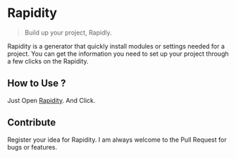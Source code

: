 # Rapidity
> Build up your project, Rapidly.  

Rapidity is a generator that quickly install modules or settings needed for a project.
You can get the information you need to set up your project through a few clicks on the Rapidity.

## How to Use ?
Just Open [Rapidity](https://hg-pyun.github.io/rapidity). And Click.

## Contribute
Register your idea for Rapidity. 
I am always welcome to the Pull Request for bugs or features.
